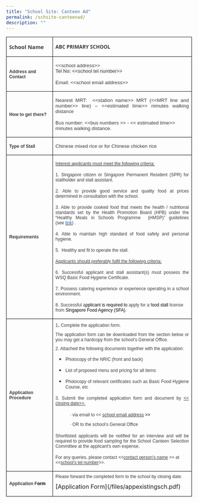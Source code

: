```yaml
---
title: "School Site: Canteen Ad"
permalink: /schsite-canteenad/
description: ""
---
```

<table class="MsoTableGrid" border="1" cellspacing="0" cellpadding="0" style="border-collapse:collapse;border:none;mso-border-alt:solid windowtext .5pt;
 mso-yfti-tbllook:1184;mso-padding-alt:0cm 5.4pt 0cm 5.4pt">
 <tbody><tr style="mso-yfti-irow:0;mso-yfti-firstrow:yes">
  <td width="169" style="width:127.1pt;border:solid windowtext 1.0pt;mso-border-alt:
  solid windowtext .5pt;padding:0cm 5.4pt 0cm 5.4pt">
  <p class="MsoNormal"><b><span style="font-size:10.0pt;font-family:&quot;Open Sans&quot;,sans-serif;
  color:#3B3A3B">Sc</span></b><b><span style="font-size:11.0pt;font-family:
  &quot;Open Sans&quot;,sans-serif;color:#3B3A3B">hool Name</span></b></p>
  </td>
  <td width="680" style="width:18.0cm;border:solid windowtext 1.0pt;border-left:
  none;mso-border-left-alt:solid windowtext .5pt;mso-border-alt:solid windowtext .5pt;
  padding:0cm 5.4pt 0cm 5.4pt">
  <p class="MsoNormal"><b><span style="font-size:10.0pt;font-family:&quot;Open Sans&quot;,sans-serif;
  color:#3B3A3B">ABC PRIMARY SCHOOL</span></b></p>
  </td>
 </tr>
 <tr style="mso-yfti-irow:1">
  <td width="169" style="width:127.1pt;border:solid windowtext 1.0pt;border-top:
  none;mso-border-top-alt:solid windowtext .5pt;mso-border-alt:solid windowtext .5pt;
  padding:0cm 5.4pt 0cm 5.4pt">
  <p class="MsoNormal"><b><span style="font-size:9.0pt;font-family:&quot;Arial&quot;,sans-serif;
  color:#3B3A3B">Address and Contact</span></b></p>
  </td>
  <td width="680" style="width:18.0cm;border-top:none;border-left:none;
  border-bottom:solid windowtext 1.0pt;border-right:solid windowtext 1.0pt;
  mso-border-top-alt:solid windowtext .5pt;mso-border-left-alt:solid windowtext .5pt;
  mso-border-alt:solid windowtext .5pt;padding:0cm 5.4pt 0cm 5.4pt">
  <p class="MsoNormal"><span style="font-size:10.0pt;font-family:&quot;Arial&quot;,sans-serif;
  color:#3B3A3B">&lt;&lt;school address&gt;&gt;<br>
  <span style="background:whitesmoke">Tel No:&nbsp;&lt;&lt;school <span class="SpellE">tel</span> number&gt;&gt;</span></span></p>
  <p class="MsoNormal"><span style="font-size:10.0pt;font-family:&quot;Arial&quot;,sans-serif;
  color:#3B3A3B">Email: &lt;&lt;school email address&gt;&gt;</span></p>
  </td>
 </tr>
 <tr style="mso-yfti-irow:2">
  <td width="169" style="width:127.1pt;border:solid windowtext 1.0pt;border-top:
  none;mso-border-top-alt:solid windowtext .5pt;mso-border-alt:solid windowtext .5pt;
  padding:0cm 5.4pt 0cm 5.4pt">
  <p class="MsoNormal"><b><span style="font-size:9.0pt;font-family:&quot;Arial&quot;,sans-serif;
  color:#3B3A3B">How to get there?</span></b></p>
  </td>
  <td width="680" style="width:18.0cm;border-top:none;border-left:none;
  border-bottom:solid windowtext 1.0pt;border-right:solid windowtext 1.0pt;
  mso-border-top-alt:solid windowtext .5pt;mso-border-left-alt:solid windowtext .5pt;
  mso-border-alt:solid windowtext .5pt;padding:0cm 5.4pt 0cm 5.4pt">
  <p class="MsoNormal" style="margin-bottom:7.5pt;text-align:justify"><span style="font-size:10.0pt;font-family:&quot;Arial&quot;,sans-serif;color:#3B3A3B">Nearest&nbsp;MRT:&nbsp;
  &lt;&lt;station name&gt;&gt; MRT (&lt;&lt;MRT line and number&gt;&gt; line) –
  &lt;&lt;estimated time&gt;&gt; minutes walking distance</span></p>
  <p class="MsoNormal"><span style="font-size:10.0pt;font-family:&quot;Arial&quot;,sans-serif;
  color:#3B3A3B">Bus number: &lt;&lt;bus numbers &gt;&gt;&nbsp;- &lt;&lt;
  estimated time&gt;&gt; minutes walking distance.&nbsp;</span></p>
  </td>
 </tr>
 <tr style="mso-yfti-irow:3">
  <td width="169" style="width:127.1pt;border:solid windowtext 1.0pt;border-top:
  none;mso-border-top-alt:solid windowtext .5pt;mso-border-alt:solid windowtext .5pt;
  padding:0cm 5.4pt 0cm 5.4pt">
  <p class="MsoNormal"><b><span style="font-size:9.0pt;font-family:&quot;Arial&quot;,sans-serif;
  color:#3B3A3B">Type of Stall</span></b></p>
  </td>
  <td width="680" style="width:18.0cm;border-top:none;border-left:none;
  border-bottom:solid windowtext 1.0pt;border-right:solid windowtext 1.0pt;
  mso-border-top-alt:solid windowtext .5pt;mso-border-left-alt:solid windowtext .5pt;
  mso-border-alt:solid windowtext .5pt;padding:0cm 5.4pt 0cm 5.4pt">
  <p class="MsoNormal"><span style="font-size:10.0pt;font-family:&quot;Arial&quot;,sans-serif;
  color:#3B3A3B">Chinese mixed rice&nbsp;or for&nbsp;Chinese chicken rice</span><b><span style="font-size:10.0pt;font-family:&quot;Arial&quot;,sans-serif;color:black">&nbsp;</span></b></p>
  </td>
 </tr>
 <tr style="mso-yfti-irow:4">
  <td width="169" style="width:127.1pt;border:solid windowtext 1.0pt;border-top:
  none;mso-border-top-alt:solid windowtext .5pt;mso-border-alt:solid windowtext .5pt;
  padding:0cm 5.4pt 0cm 5.4pt">
  <p class="MsoNormal"><b><span style="font-size:9.0pt;font-family:&quot;Arial&quot;,sans-serif;
  color:#3B3A3B">Requirements</span></b></p>
  </td>
  <td width="680" style="width:18.0cm;border-top:none;border-left:none;
  border-bottom:solid windowtext 1.0pt;border-right:solid windowtext 1.0pt;
  mso-border-top-alt:solid windowtext .5pt;mso-border-left-alt:solid windowtext .5pt;
  mso-border-alt:solid windowtext .5pt;padding:0cm 5.4pt 0cm 5.4pt">
  <p class="MsoNormal" style="margin-bottom:7.5pt;text-align:justify"><u><span style="font-size:9.0pt;font-family:&quot;Arial&quot;,sans-serif;color:#3B3A3B">Interest
  applicants must meet the following criteria:</span></u><span style="font-size:9.0pt;font-family:&quot;Arial&quot;,sans-serif;color:#3B3A3B"></span></p>
  <div style="margin-bottom:7.5pt">
  <p class="MsoNormal" style="margin-bottom:7.5pt;text-align:justify"><span style="font-size:9.0pt;font-family:&quot;Arial&quot;,sans-serif;color:#3B3A3B">1.
  Singapore citizen or Singapore Permanent Resident (SPR) for stallholder and
  stall assistant.&nbsp;</span></p>
  </div>
  <div style="margin-bottom:7.5pt">
  <p class="MsoNormal" style="margin-bottom:7.5pt;text-align:justify"><span style="font-size:9.0pt;font-family:&quot;Arial&quot;,sans-serif;color:#3B3A3B">2. Able
  to provide good service and quality food at prices determined in consultation
  with the school.</span></p>
  </div>
  <div style="margin-bottom:7.5pt">
  <p class="MsoNormal" style="margin-bottom:7.5pt;text-align:justify"><span style="font-size:9.0pt;font-family:&quot;Arial&quot;,sans-serif;color:#3B3A3B">3. Able
  to provide cooked food that meets the health / nutritional standards set by
  the Health Promotion Board (HPB) under the “Healthy Meals in Schools Programme&nbsp;
  (HMSP)” guidelines (see&nbsp;<a href="https://www.hpb.gov.sg/schools/school-programmes/healthy-meals-in-schools-programme" target="_blank" data-saferedirecturl="https://www.google.com/url?q=https://www.hpb.gov.sg/schools/school-programmes/healthy-meals-in-schools-programme&amp;source=gmail&amp;ust=1680855544460000&amp;usg=AOvVaw1ZGlhUsN0y7GjJAETEYXYE"><span style="color:#0563C1">link</span></a>) .</span></p>
  </div>
  <div style="margin-bottom:7.5pt">
  <p class="MsoNormal" style="margin-bottom:7.5pt;text-align:justify"><span style="font-size:9.0pt;font-family:&quot;Arial&quot;,sans-serif;color:#3B3A3B">4. Able
  to maintain high standard of food safety and personal hygiene.</span></p>
  </div>
  <div style="margin-bottom:7.5pt">
  <p class="MsoNormal" style="margin-bottom:7.5pt;text-align:justify"><span style="font-size:9.0pt;font-family:&quot;Arial&quot;,sans-serif;color:#3B3A3B">5.&nbsp;&nbsp;Healthy
  and fit to operate the stall.</span></p>
  </div>
  <div style="margin-bottom:7.5pt">
  <p class="MsoNormal" style="margin-bottom:7.5pt;text-align:justify"><u><span style="font-size:9.0pt;font-family:&quot;Arial&quot;,sans-serif;color:#3B3A3B">Applicants
  should preferably fulfil the following criteria:</span></u><span style="font-size:9.0pt;font-family:&quot;Arial&quot;,sans-serif;color:#3B3A3B"></span></p>
  </div>
  <div style="margin-bottom:7.5pt">
  <p class="MsoNormal" style="margin-bottom:7.5pt;text-align:justify"><span style="font-size:9.0pt;font-family:&quot;Arial&quot;,sans-serif;color:#3B3A3B">6.
  Successful applicant and stall assistant(s) must possess the WSQ Basic Food
  Hygiene Certificate.</span></p>
  </div>
  <div style="margin-bottom:7.5pt">
  <p class="MsoNormal" style="margin-bottom:7.5pt;text-align:justify"><span style="font-size:9.0pt;font-family:&quot;Arial&quot;,sans-serif;color:#3B3A3B">7.
  Possess catering experience or experience operating in a school environment.</span></p>
  </div>
  <p class="MsoNormal"><span style="font-size:9.0pt;font-family:&quot;Arial&quot;,sans-serif;
  color:#3B3A3B">8. Successful a</span><span style="font-size:9.0pt;font-family:
  &quot;Arial&quot;,sans-serif;color:black">pplicant is required to&nbsp;</span><span style="font-size:9.0pt;font-family:&quot;Arial&quot;,sans-serif;color:#3B3A3B">apply
  for a f</span><span style="font-size:9.0pt;font-family:&quot;Arial&quot;,sans-serif;
  color:black">ood stall&nbsp;</span><span style="font-size:9.0pt;font-family:
  &quot;Arial&quot;,sans-serif;color:#3B3A3B">license from&nbsp;</span><span style="font-size:9.0pt;font-family:&quot;Arial&quot;,sans-serif;color:black">Singapore
  Food Agency (SFA)</span><span style="font-size:9.0pt;font-family:&quot;Arial&quot;,sans-serif;
  color:#3B3A3B">.</span></p>
  </td>
 </tr>
 <tr style="mso-yfti-irow:5">
  <td width="169" style="width:127.1pt;border:solid windowtext 1.0pt;border-top:
  none;mso-border-top-alt:solid windowtext .5pt;mso-border-alt:solid windowtext .5pt;
  padding:0cm 5.4pt 0cm 5.4pt">
  <p class="MsoNormal"><b><span style="font-size:9.0pt;font-family:&quot;Arial&quot;,sans-serif;
  color:#3B3A3B">Application Procedure</span></b></p>
  </td>
  <td width="680" style="width:18.0cm;border-top:none;border-left:none;
  border-bottom:solid windowtext 1.0pt;border-right:solid windowtext 1.0pt;
  mso-border-top-alt:solid windowtext .5pt;mso-border-left-alt:solid windowtext .5pt;
  mso-border-alt:solid windowtext .5pt;padding:0cm 5.4pt 0cm 5.4pt">
  <p class="MsoNormal" style="margin-top:5.0pt;margin-right:0cm;margin-bottom:
  7.5pt;margin-left:0cm;text-align:justify"><span style="font-size:9.0pt;
  font-family:&quot;Arial&quot;,sans-serif;color:#3B3A3B">1</span><span style="font-size:
  11.0pt;mso-ascii-font-family:Calibri;mso-hansi-font-family:Calibri;
  mso-bidi-font-family:Calibri;color:black">.&nbsp;</span><span style="font-size:9.0pt;font-family:&quot;Arial&quot;,sans-serif;color:#3B3A3B">Complete
  the application form.&nbsp;</span></p>
  <div style="margin-top:5.0pt;margin-bottom:7.5pt">
  <p class="MsoNormal" style="margin-top:5.0pt;margin-right:0cm;margin-bottom:
  7.5pt;margin-left:0cm;text-align:justify"><span style="font-size:9.0pt;
  font-family:&quot;Arial&quot;,sans-serif;color:#3B3A3B">The application form can be
  downloaded from the section below or you may get a hardcopy from the school’s
  General Office.</span></p>
  </div>
  <div style="margin-top:5.0pt;margin-bottom:7.5pt">
  <p class="MsoNormal" style="margin-top:5.0pt;margin-right:0cm;margin-bottom:
  7.5pt;margin-left:0cm;text-align:justify"><span style="font-size:9.0pt;
  font-family:&quot;Arial&quot;,sans-serif;color:#3B3A3B">2. Attached the following
  documents together with the application:</span></p>
  <ul style="margin-top:0cm" type="disc">
   <li class="MsoNormal" style="color:#3B3A3B;margin-top:5.0pt;margin-bottom:
       7.5pt;text-align:justify;mso-list:l0 level1 lfo1;tab-stops:list 36.0pt"><span style="font-size:9.0pt;font-family:&quot;Arial&quot;,sans-serif">Photocopy of the
       NRIC (front and back)</span></li>
   <li class="MsoNormal" style="color:#3B3A3B;margin-top:5.0pt;margin-bottom:
       7.5pt;text-align:justify;mso-list:l0 level1 lfo1;tab-stops:list 36.0pt"><span style="font-size:9.0pt;font-family:&quot;Arial&quot;,sans-serif">List of proposed
       menu and pricing for all items</span></li>
   <li class="MsoNormal" style="color:#3B3A3B;margin-top:5.0pt;margin-bottom:
       7.5pt;text-align:justify;mso-list:l0 level1 lfo1;tab-stops:list 36.0pt"><span style="font-size:9.0pt;font-family:&quot;Arial&quot;,sans-serif">Photocopy of
       relevant certificates such as Basic Food Hygiene Course, etc</span></li>
  </ul>
  </div>
  <div style="margin-top:5.0pt;margin-bottom:7.5pt">
  <p class="MsoNormal" style="text-align:justify"><span style="font-size:9.0pt;
  font-family:&quot;Arial&quot;,sans-serif;color:#3B3A3B">3. Submit the completed
  application form and document by&nbsp;<u>&lt;&lt; closing date&gt;&gt;.</u></span></p>
  </div>
  <p class="MsoNormal" style="margin-top:5.0pt;margin-right:0cm;margin-bottom:
  7.5pt;margin-left:47.25pt;text-align:justify;text-indent:-18.0pt;mso-list:
  l1 level1 lfo2;tab-stops:list 36.0pt"><!--[if !supportLists]--><span style="font-size:10.0pt;mso-bidi-font-size:9.0pt;font-family:Symbol;
  mso-fareast-font-family:Symbol;mso-bidi-font-family:Symbol;color:#3B3A3B"><span style="mso-list:Ignore">·<span style="font:7.0pt &quot;Times New Roman&quot;"> </span></span></span><!--[endif]--><span style="font-size:9.0pt;font-family:&quot;Arial&quot;,sans-serif;color:#3B3A3B">via
  email to &lt;&lt;&nbsp;<u>school email address</u></span><span style="font-size:9.0pt;font-family:&quot;Arial&quot;,sans-serif;color:black">&nbsp;&gt;&gt;</span><span style="font-size:9.0pt;font-family:&quot;Arial&quot;,sans-serif;color:#3B3A3B"></span></p>
  <p class="MsoNormal" style="margin-top:5.0pt;margin-right:0cm;margin-bottom:
  7.5pt;margin-left:47.25pt;text-align:justify;text-indent:-18.0pt;mso-list:
  l1 level1 lfo2;tab-stops:list 36.0pt"><!--[if !supportLists]--><span style="font-size:10.0pt;mso-bidi-font-size:9.0pt;font-family:Symbol;
  mso-fareast-font-family:Symbol;mso-bidi-font-family:Symbol;color:#3B3A3B"><span style="mso-list:Ignore">·<span style="font:7.0pt &quot;Times New Roman&quot;"> </span></span></span><!--[endif]--><span style="font-size:9.0pt;font-family:&quot;Arial&quot;,sans-serif;color:#3B3A3B">OR to
  the school’s General Office</span></p>
  <div style="margin-top:5.0pt;margin-bottom:7.5pt">
  <p class="MsoNormal" style="text-align:justify"><span style="font-size:9.0pt;
  font-family:&quot;Arial&quot;,sans-serif;color:#3B3A3B">Shortlisted applicants will be
  notified for an interview and will be required to provide food sampling for
  the School Canteen Selection Committee at the applicant's own expense.</span></p>
  </div>
  <p class="MsoNormal"><span style="font-size:9.0pt;font-family:&quot;Arial&quot;,sans-serif;
  color:#3B3A3B">For any queries, please contact &lt;&lt;<u>contact person’s
  name</u>&nbsp;&gt;&gt; at &lt;&lt;<u>school’s <span class="SpellE">tel</span> number</u>&gt;&gt;.</span></p>
  </td>
 </tr>
 <tr style="mso-yfti-irow:6;mso-yfti-lastrow:yes">
  <td width="169" style="width:127.1pt;border:solid windowtext 1.0pt;border-top:
  none;mso-border-top-alt:solid windowtext .5pt;mso-border-alt:solid windowtext .5pt;
  padding:0cm 5.4pt 0cm 5.4pt">
  <p class="MsoNormal"><b><span style="font-size:9.0pt;font-family:&quot;Arial&quot;,sans-serif;
  color:#3B3A3B">Application F</span></b><b><span style="font-size:9.0pt;
  font-family:&quot;Arial&quot;,sans-serif;color:black">orm</span></b></p>
  </td>
  <td width="680" style="width:18.0cm;border-top:none;border-left:none;
  border-bottom:solid windowtext 1.0pt;border-right:solid windowtext 1.0pt;
  mso-border-top-alt:solid windowtext .5pt;mso-border-left-alt:solid windowtext .5pt;
  mso-border-alt:solid windowtext .5pt;padding:0cm 5.4pt 0cm 5.4pt">
  <p class="MsoNormal" style="margin-top:5.0pt;margin-right:0cm;margin-bottom:
  7.5pt;margin-left:0cm;text-align:justify"><span style="font-size:9.0pt;
  font-family:&quot;Arial&quot;,sans-serif;color:#3B3A3B">Please forward the completed
  form to the school by closing date.</span></p>
 [Application Form](/files/appexistingsch.pdf)<p></p>
  </td>
 </tr>
</tbody></table>